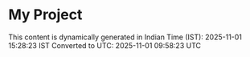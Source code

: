 # My Project

This content is dynamically generated in Indian Time (IST): 2025-11-01 15:28:23 IST
Converted to UTC: 2025-11-01 09:58:23 UTC
